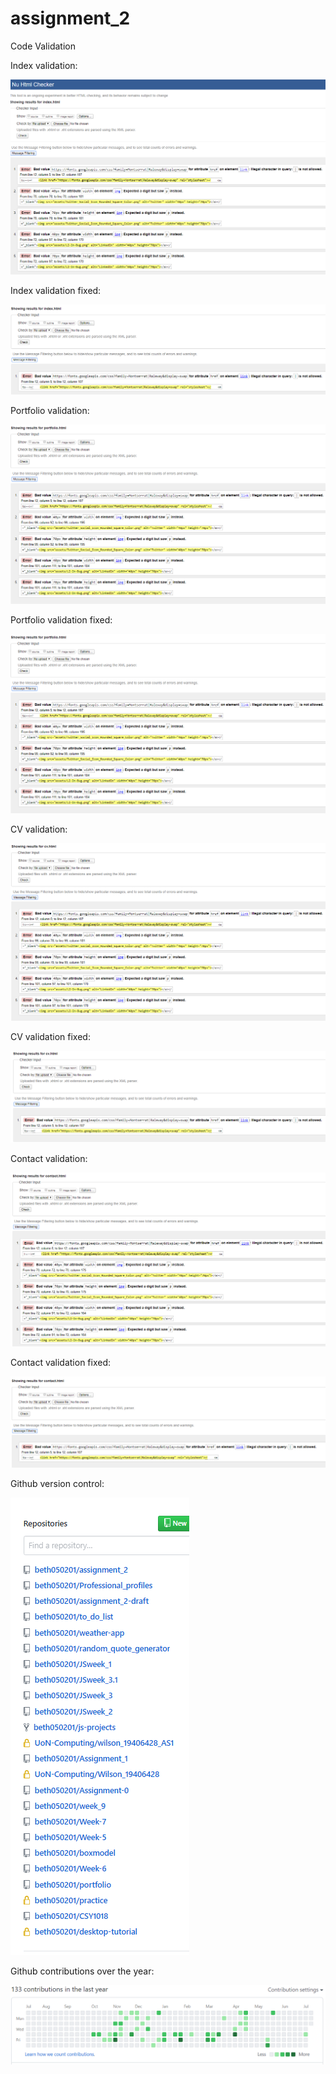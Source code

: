 # assignment_2

Code Validation 

Index validation:

![Index validation](/assets/index_validation_1.png)

Index validation fixed:

![Index validation](/assets/index_validation_2.png)

Portfolio validation:

![Portfolio validation](/assets/portfolio_validation_1.png)

Portfolio validation fixed:

![Portfolio validation](/assets/portfolio_validation_1.png)

CV validation:

![CV validation](/assets/cv_validation_1.png)

CV validation fixed:

![CV validation](/assets/cv_validation_2.png)

Contact validation:

![Contact validation](/assets/contact_validation_1.png)

Contact validation fixed:

![Contact validation](/assets/contact_validation_2.png)


Github version control:

![Repositories](/assets/repositories.png)

Github contributions over the year:

![Contributions](/assets/github_contributions.png)